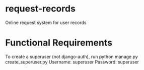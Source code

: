 # request-records
 Online request system for user records

# Functional Requirements
To create a superuser (not django-auth), run python manage.py create_superuser.py
	Username: superuser
	Password: superuser
